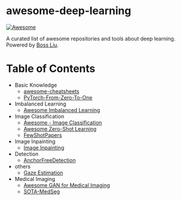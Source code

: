# awesome-deep-learning

[![Awesome](https://awesome.re/badge-flat.svg)](http://home.ustc.edu.cn/~lcb592/)

A curated list of awesome repositories and tools about deep learning. Powered by [Boss Liu](https://liuboss1992.github.io/).

# Table of Contents

- Basic Knowledge
    - [awesome-cheatsheets](https://github.com/skywind3000/awesome-cheatsheets)
    - [PyTorch-From-Zero-To-One](https://github.com/amusi/PyTorch-From-Zero-To-One)
- Imbalanced Learning
    - [Awesome Imbalanced Learning](https://github.com/ZhiningLiu1998/awesome-imbalanced-learning)
- Image Classification
    - [Awesome - Image Classification](https://github.com/weiaicunzai/awesome-image-classification)
    - [Awesome Zero-Shot Learning](https://github.com/mboboGO/Awesome-Zero-Shot-Learning)
    - [FewShotPapers](https://github.com/tata1661/FewShotPapers)
- Image Inpainting
    - [Image Inpainting](https://github.com/geekyutao/Image-Inpainting)
- Detection
    - [AnchorFreeDetection](https://github.com/VCBE123/AnchorFreeDetection)
- others
    - [Gaze Estimation](https://github.com/cvlab-uob/Awesome-Gaze-Estimation)
- Medical Imaging
    - [Awesome GAN for Medical Imaging](https://github.com/xinario/awesome-gan-for-medical-imaging)
    - [SOTA-MedSeg](https://github.com/JunMa11/SOTA-MedSeg)